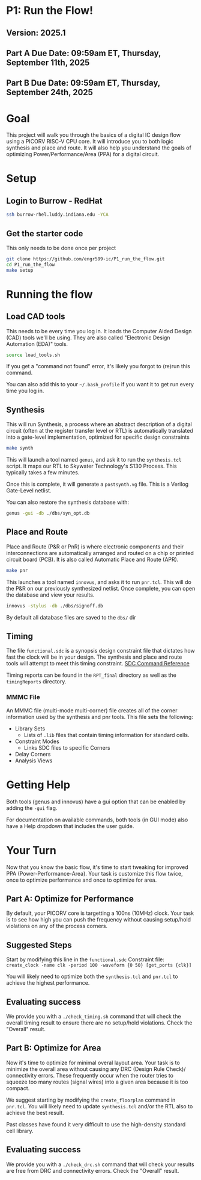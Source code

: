 # P1: Run the Flow!

Version: 2025.1
---

## Part A Due Date:  09:59am ET, Thursday, September 11th, 2025
## Part B Due Date: 09:59am ET, Thursday, September 24th, 2025



# Goal

This project will walk you through the basics of a digital IC design flow using a PICORV RISC-V CPU core.  It will introduce you to both logic synthesis and place and route.  It will also help you understand the goals of optimizing Power/Performance/Area (PPA) for a digital circuit.  

# Setup

## Login to Burrow - RedHat

```bash
ssh burrow-rhel.luddy.indiana.edu -YCA
```

## Get the starter code

This only needs to be done once per project

```bash
git clone https://github.com/engr599-ic/P1_run_the_flow.git
cd P1_run_the_flow
make setup
```

# Running the flow

## Load CAD tools

This needs to be every time you log in.  It loads the Computer Aided Design (CAD) tools we'll be using.  They are also called "Electronic Design Automation (EDA)" tools.  

```bash
source load_tools.sh
```

If you get a "command not found" error, it's likely you forgot to (re)run this command. 

You can also add this to your `~/.bash_profile` if you want it to get run every time you log in.  

## Synthesis

This will run Synthesis, a process where an abstract description of a digital circuit (often at the register transfer level or RTL) is automatically translated into a gate-level implementation, optimized for specific design constraints

```bash
make synth
```

This will launch a tool named `genus`, and ask it to run the `synthesis.tcl` script.  It maps our RTL to Skywater Technology's S130 Process. This typically takes a few minutes. 

Once this is complete, it will generate a `postsynth.vg` file.  This is a Verilog Gate-Level netlist.  

You can also restore the synthesis database with:
```bash
genus -gui -db ./dbs/syn_opt.db
```


## Place and Route

Place and Route (P&R or PnR) is where electronic components and their interconnections are automatically arranged and routed on a chip or printed circuit board (PCB).  It is also called Automatic Place and Route (APR).  

```bash
make pnr
```

This launches a tool named `innovus`, and asks it to run `pnr.tcl`.  This will do the P&R on our previously synthesized netlist.  Once complete, you can open the database and view your results.  

```bash
innovus -stylus -db ./dbs/signoff.db
```

By default all database files are saved to the `dbs/` dir

## Timing

The file `functional.sdc` is a synopsis design constraint file that dictates how fast the clock will be in your design.
The synthesis and place and route tools will attempt to meet this timing constraint.
[SDC Command Reference](https://iccircle.com/static/upload/img20240131000211.pdf)

Timing reports can be found in the `RPT_final` directory as well as the `timingReports` directory.

### MMMC File

An MMMC file (multi-mode multi-corner) file creates all of the corner information used by the synthesis and pnr tools. 
This file sets the following:
  - Library Sets
    - Lists of `.lib` files that contain timing information for standard cells.
  - Constraint Modes
    - Links SDC files to specific Corners
  - Delay Corners
  - Analysis Views

# Getting Help

Both tools (genus and innovus) have a gui option that can be enabled by adding the `-gui` flag.  

For documentation on available commands, both tools (in GUI mode) also have a Help dropdown that includes the user guide.  

# Your Turn

Now that you know the basic flow, it's time to start tweaking for improved PPA (Power-Performance-Area).  Your task is customize this flow twice, once to optimize performance and once to optimize for area.  

## Part A:  Optimize for Performance

By default, your PICORV core is targetting a 100ns (10MHz) clock.  Your task is to see how high you can push the frequency without causing setup/hold violations on any of the process corners.  

## Suggested Steps

Start by modifying this line in the `functional.sdc` Constraint file: 
`create_clock -name clk -period 100 -waveform {0 50} [get_ports {clk}]`

You will likely need to optimize both the `synthesis.tcl` and `pnr.tcl` to achieve the highest performance. 

## Evaluating success

  We provide you with a `./check_timing.sh` command that will check the overall timing result to ensure there are no setup/hold violations.  Check the "Overall" result.  

## Part B:  Optimize for Area

Now it's time to optimize for minimal overal layout area.  Your task is to minimize the overall area without causing any DRC (Design Rule Check)/ connectivity errors.  These frequently occur when the router tries to squeeze too many routes (signal wires) into a given area because it is too compact.  

We suggest starting by modifying the `create_floorplan` command in `pnr.tcl`.  You will likely need to update `synthesis.tcl` and/or the RTL also to achieve the best result.  

Past classes have found it very difficult to use the high-density standard cell library.  


## Evaluating success

 We provide you with a `./check_drc.sh` command that will check your results are free from DRC  and connectivity errors.  Check the "Overall" result.  
 
